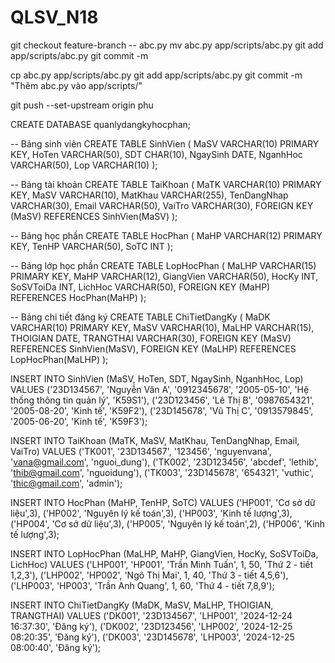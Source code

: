# QLSV_N18

git checkout feature-branch -- abc.py
mv abc.py app/scripts/abc.py
git add app/scripts/abc.py
git commit -m

cp abc.py app/scripts/abc.py
git add app/scripts/abc.py
git commit -m "Thêm abc.py vào app/scripts/"

git push --set-upstream origin phu

CREATE DATABASE quanlydangkyhocphan;

-- Bảng sinh viên
CREATE TABLE SinhVien (
    MaSV VARCHAR(10) PRIMARY KEY,
    HoTen VARCHAR(50),
    SDT CHAR(10),
    NgaySinh DATE,
    NganhHoc VARCHAR(50),
    Lop VARCHAR(10)
);

-- Bảng tài khoản
CREATE TABLE TaiKhoan (
    MaTK VARCHAR(10) PRIMARY KEY,
    MaSV VARCHAR(10),
    MatKhau VARCHAR(255),
    TenDangNhap VARCHAR(30),
    Email VARCHAR(50),
    VaiTro VARCHAR(30),
    FOREIGN KEY (MaSV) REFERENCES SinhVien(MaSV)
);

-- Bảng học phần
CREATE TABLE HocPhan (
    MaHP VARCHAR(12) PRIMARY KEY,
    TenHP VARCHAR(50),
    SoTC INT
);

-- Bảng lớp học phần
CREATE TABLE LopHocPhan (
    MaLHP VARCHAR(15) PRIMARY KEY,
    MaHP VARCHAR(12),
    GiangVien VARCHAR(50),
    HocKy INT,
    SoSVToiDa INT,
    LichHoc VARCHAR(50),
    FOREIGN KEY (MaHP) REFERENCES HocPhan(MaHP)
);

-- Bảng chi tiết đăng ký
CREATE TABLE ChiTietDangKy (
    MaDK VARCHAR(10) PRIMARY KEY,
    MaSV VARCHAR(10),
    MaLHP VARCHAR(15),
    THOIGIAN DATE,
    TRANGTHAI VARCHAR(30),
    FOREIGN KEY (MaSV) REFERENCES SinhVien(MaSV),
    FOREIGN KEY (MaLHP) REFERENCES LopHocPhan(MaLHP)
);



INSERT INTO SinhVien (MaSV, HoTen, SDT, NgaySinh, NganhHoc, Lop)
VALUES 
('23D134567', 'Nguyễn Văn A', '0912345678', '2005-05-10', 'Hệ thống thông tin quản lý', 'K59S1'),
('23D123456', 'Lê Thị B', '0987654321', '2005-08-20', 'Kinh tế', 'K59F2'),
('23D145678', 'Vũ Thị C', '0913579845', '2005-06-20', 'Kinh tế', 'K59F3');


INSERT INTO TaiKhoan (MaTK, MaSV, MatKhau, TenDangNhap, Email, VaiTro)
VALUES 
('TK001', '23D134567', '123456', 'nguyenvana', 'vana@gmail.com', 'nguoi_dung'),
('TK002', '23D123456', 'abcdef', 'lethib', 'thib@gmail.com', 'nguoidung'),
('TK003', '23D145678', '654321', 'vuthic', 'thic@gmail.com', 'admin');

INSERT INTO HocPhan (MaHP, TenHP, SoTC)
VALUES 
('HP001', 'Cơ sở dữ liệu',3),
('HP002', 'Nguyên lý kế toán',3),
('HP003', 'Kinh tế lượng',3),
('HP004', 'Cơ sở dữ liệu',3),
('HP005', 'Nguyên lý kế toán',2),
('HP006', 'Kinh tế lượng',3);

INSERT INTO LopHocPhan (MaLHP, MaHP, GiangVien, HocKy, SoSVToiDa, LichHoc)
VALUES 
('LHP001', 'HP001', 'Trần Minh Tuấn', 1, 50, 'Thứ 2 - tiết 1,2,3'),
('LHP002', 'HP002', 'Ngô Thị Mai', 1, 40, 'Thứ 3 - tiết 4,5,6'),
('LHP003', 'HP003', 'Trần Anh Quang', 1, 60, 'Thứ 4 - tiết 7,8,9');


INSERT INTO ChiTietDangKy (MaDK, MaSV, MaLHP, THOIGIAN, TRANGTHAI)
VALUES 
('DK001', '23D134567', 'LHP001', '2024-12-24 16:37:30', 'Đăng ký'),
('DK002', '23D123456', 'LHP002', '2024-12-25 08:20:35', 'Đăng ký'),
('DK003', '23D145678', 'LHP003', '2024-12-25 08:00:40', 'Đăng ký');
